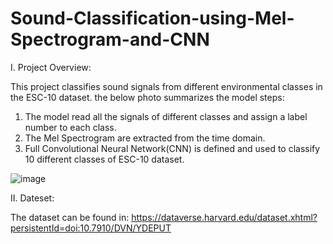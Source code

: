 # Sound-Classification-using-Mel-Spectrogram-and-CNN

I.	Project Overview:

This project classifies sound signals from different environmental classes in the ESC-10 dataset. the below photo summarizes the model steps:
1.	The model read all the signals of different classes and assign a label number to each class.
2.	The Mel Spectrogram are extracted from the time domain.
3.	Full Convolutional Neural Network(CNN) is defined and used to classify 10 different classes of ESC-10 dataset.


![image](https://user-images.githubusercontent.com/48028013/168449161-64d280e8-a0c5-445c-b1ba-2ae7cbdf99ab.png)

 
II.	Dateset:

The dataset can be found in:
https://dataverse.harvard.edu/dataset.xhtml?persistentId=doi:10.7910/DVN/YDEPUT

